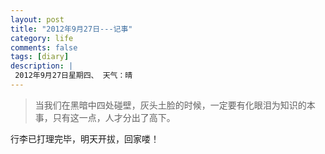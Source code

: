 ```yaml
---
layout: post
title: "2012年9月27日---记事"
category: life
comments: false
tags: [diary]
description: |
 2012年9月27日星期四、 天气：晴
---
```


> ​当我们在黑暗中四处碰壁，灰头土脸的时候，一定要有化眼泪为知识的本事，只有这一点，人才分出了高下。

行李已打理完毕，明天开拔，回家喽！



